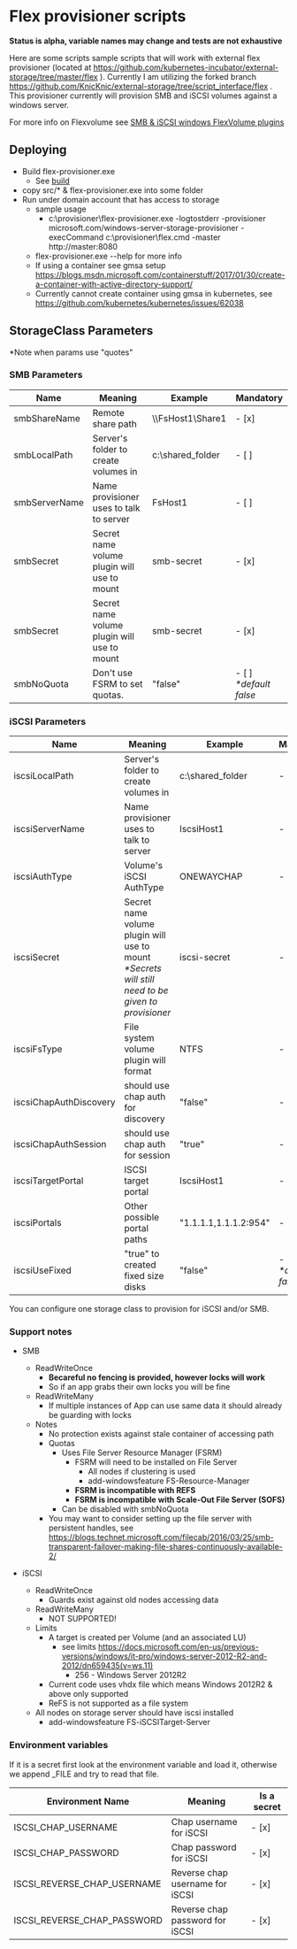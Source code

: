 # Flex provisioner scripts
**Status is alpha, variable names may change and tests are not exhaustive**

Here are some scripts sample scripts that will work with external flex provisioner (located at https://github.com/kubernetes-incubator/external-storage/tree/master/flex ). Currently I am utilizing the forked branch https://github.com/KnicKnic/external-storage/tree/script_interface/flex . This provisioner currently will provision SMB and iSCSI volumes against a windows server.

For more info on Flexvolume see [SMB & iSCSI windows FlexVolume plugins](../flexvolume/windows)

## Deploying
* Build flex-provisioner.exe
     * See [build](build)
* copy src/* & flex-provisioner.exe into some folder
* Run under domain account that has access to storage
    * sample usage
        * c:\provisioner\flex-provisioner.exe -logtostderr -provisioner microsoft.com/windows-server-storage-provisioner -execCommand c:\provisioner\flex.cmd -master http://master:8080
    * flex-provisioner.exe --help for more info
    * If using a container see gmsa setup https://blogs.msdn.microsoft.com/containerstuff/2017/01/30/create-a-container-with-active-directory-support/
    * Currently cannot create container using gmsa in kubernetes, see https://github.com/kubernetes/kubernetes/issues/62038

 ## StorageClass Parameters
 *Note when params use \"quotes\"
 ### SMB Parameters
Name | Meaning | Example | Mandatory 
--- | --- | --- | ---
smbShareName | Remote share path | \\\\FsHost1\Share1 | - [x]
smbLocalPath | Server's folder to create volumes in | c:\shared_folder | - [ ]
smbServerName | Name provisioner uses to talk to server | FsHost1 | - [ ]
smbSecret | Secret name volume plugin will use to mount | smb-secret | - [x]
smbSecret | Secret name volume plugin will use to mount | smb-secret | - [x]
smbNoQuota | Don't use FSRM to set quotas. | "false" | - [ ] *\*default false*

### iSCSI Parameters

Name | Meaning | Example | Mandatory
--- | --- | --- | ---
iscsiLocalPath | Server's folder to create volumes in | c:\shared_folder | - [x]
iscsiServerName | Name provisioner uses to talk to server | IscsiHost1 | - [x]
iscsiAuthType | Volume's iSCSI AuthType | ONEWAYCHAP | - [x]
iscsiSecret | Secret name volume plugin will use to mount<BR>*\*Secrets will still need to be given to provisioner* | iscsi-secret | - [x]
iscsiFsType | File system volume plugin will format | NTFS | - [x]
iscsiChapAuthDiscovery | should use chap auth for discovery | "false" | - [x]
iscsiChapAuthSession | should use chap auth for session | "true" | - [x]
iscsiTargetPortal | ISCSI target portal | IscsiHost1 | - [x]
iscsiPortals | Other possible portal paths | "1.1.1.1,1.1.1.2:954" | - [ ]
iscsiUseFixed | "true" to created fixed size disks | "false" | - [ ] *\*default false*

You can configure one storage class to provision for iSCSI and/or SMB. 

### Support notes
* SMB
    * ReadWriteOnce
        * **Becareful no fencing is provided, however locks will work**
        * So if an app grabs their own locks you will be fine
    * ReadWriteMany
        * If multiple instances of App can use same data it should already be guarding with locks
    * Notes
        * No protection exists against stale container of accessing path
        * Quotas
            * Uses File Server Resource Manager (FSRM)
                * FSRM will need to be installed on File Server
                    * All nodes if clustering is used
                    * add-windowsfeature FS-Resource-Manager
                * **FSRM is incompatible with REFS**
                * **FSRM is incompatible with Scale-Out File Server (SOFS)**
            * Can be disabled with smbNoQuota
        * You may want to consider setting up the file server with persistent handles, see https://blogs.technet.microsoft.com/filecab/2016/03/25/smb-transparent-failover-making-file-shares-continuously-available-2/

* iSCSI
    * ReadWriteOnce
        * Guards exist against old nodes accessing data
    * ReadWriteMany
        * NOT SUPPORTED!
    * Limits
        * A target is created per Volume (and an associated LU)
            * see limits https://docs.microsoft.com/en-us/previous-versions/windows/it-pro/windows-server-2012-R2-and-2012/dn659435(v=ws.11)
                * 256 - Windows Server 2012R2
        * Current code uses vhdx file which means Windows 2012R2 & above only supported
        * ReFS is not supported as a file system
    * All nodes on storage server should have iscsi installed
        * add-windowsfeature FS-iSCSITarget-Server

### Environment variables
If it is a secret first look at the environment variable and load it, otherwise we append _FILE and try to read that file.

Environment Name | Meaning | Is a secret
--- | --- | ----
ISCSI_CHAP_USERNAME | Chap username for iSCSI | - [x]
ISCSI_CHAP_PASSWORD | Chap password for iSCSI | - [x]
ISCSI_REVERSE_CHAP_USERNAME | Reverse chap username for iSCSI | - [x]
ISCSI_REVERSE_CHAP_PASSWORD | Reverse chap password for iSCSI | - [x]

